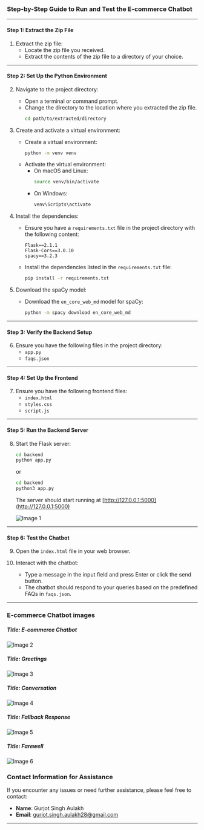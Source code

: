 ### Step-by-Step Guide to Run and Test the E-commerce Chatbot

---

#### Step 1: Extract the Zip File

1. Extract the zip file:
   - Locate the zip file you received.
   - Extract the contents of the zip file to a directory of your choice.

---

#### Step 2: Set Up the Python Environment

2. Navigate to the project directory:
   - Open a terminal or command prompt.
   - Change the directory to the location where you extracted the zip file.
     ```bash
     cd path/to/extracted/directory
     ```

3. Create and activate a virtual environment:
   - Create a virtual environment:
     ```bash
     python -m venv venv
     ```
   - Activate the virtual environment:
     - On macOS and Linux:
       ```bash
       source venv/bin/activate
       ```
     - On Windows:
       ```bash
       venv\Scripts\activate
       ```

4. Install the dependencies:
   - Ensure you have a `requirements.txt` file in the project directory with the following content:
     ```
     Flask==2.1.1
     Flask-Cors==3.0.10
     spacy==3.2.3
     ```
   - Install the dependencies listed in the `requirements.txt` file:
     ```bash
     pip install -r requirements.txt
     ```

5. Download the spaCy model:
   - Download the `en_core_web_md` model for spaCy:
     ```bash
     python -m spacy download en_core_web_md
     ```

---

#### Step 3: Verify the Backend Setup

6. Ensure you have the following files in the project directory:
   - `app.py`
   - `faqs.json`

---

#### Step 4: Set Up the Frontend

7. Ensure you have the following frontend files:
   - `index.html`
   - `styles.css`
   - `script.js`

---

#### Step 5: Run the Backend Server

8. Start the Flask server:
   ```bash
   cd backend
   python app.py
   ```
   or
   ```bash
   cd backend
   python3 app.py
   ```

   The server should start running at [http://127.0.0.1:5000](http://127.0.0.1:5000)

   ![Image 1](/E-commerce%20Chatbot%20Images/server-logs.png "Server logs")
---

#### Step 6: Test the Chatbot

9. Open the `index.html` file in your web browser.

10. Interact with the chatbot:
    - Type a message in the input field and press Enter or click the send button.
    - The chatbot should respond to your queries based on the predefined FAQs in `faqs.json`.

---

### E-commerce Chatbot images

##### Title: E-commerce Chatbot
![Image 2](/E-commerce%20Chatbot%20Images/chatbot.png "E-commerce Chatbot")

##### Title: Greetings
![Image 3](/E-commerce%20Chatbot%20Images/greetings.png "Greetings")

##### Title: Conversation
![Image 4](/E-commerce%20Chatbot%20Images/conversation.png "Conversation")

##### Title: Fallback Response
![Image 5](/E-commerce%20Chatbot%20Images/fallback-response.png "Fallback Response")

##### Title: Farewell
![Image 6](/E-commerce%20Chatbot%20Images/farewells.png "Farewell")

### Contact Information for Assistance

If you encounter any issues or need further assistance, please feel free to contact:

- **Name**: Gurjot Singh Aulakh
- **Email**: [gurjot.singh.aulakh28@gmail.com](mailto:gurjot.singh.aulakh28@gmail.com)

---
